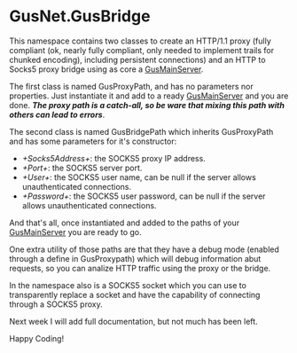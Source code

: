 # **GusNet.GusBridge**

This namespace contains two classes to create an HTTP/1.1 proxy (fully compliant (ok, nearly fully compliant, only needed to implement trails for chunked encoding), including persistent connections) and an HTTP to Socks5 proxy bridge using as core a [GusMainServer](GusMainServer).

The first class is named GusProxyPath, and has no parameters nor properties. Just instantiate it and add to a ready [GusMainServer](GusMainServer) and you are done. _**The proxy path is a catch-all, so be ware that mixing this path with others can lead to errors**_.

The second class is named GusBridgePath which inherits GusProxyPath and has some parameters for it's constructor:

* _+Socks5Address+_: the SOCKS5 proxy IP address.
* _+Port+_: the SOCKS5 server port.
* _+User+_: the SOCKS5 user name, can be null if the server allows unauthenticated connections.
* _+Password+_: the SOCKS5 user password, can be null if the server allows unauthenticated connections.

And that's all, once instantiated and added to the paths of your [GusMainServer](GusMainServer) you are ready to go.

One extra utility of those paths are that they have a debug mode (enabled through a define in GusProxypath) which will debug information abut requests, so you can analize HTTP traffic using the proxy or the bridge.

In the namespace also is a SOCKS5 socket which you can use to transparently replace a socket and have the capability of connecting through a SOCKS5 proxy.

Next week I will add full documentation, but not much has been left.

Happy Coding!
